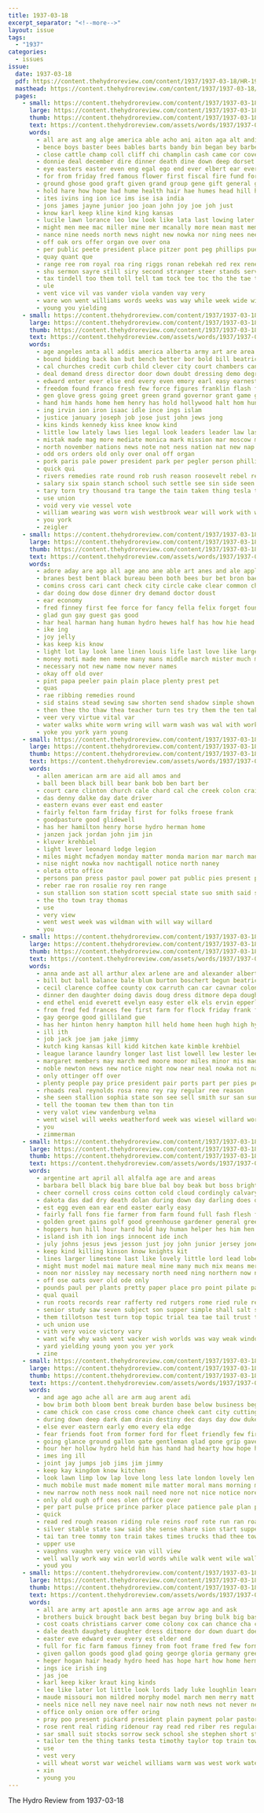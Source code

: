```yaml
---
title: 1937-03-18
excerpt_separator: "<!--more-->"
layout: issue
tags:
  - "1937"
categories:
  - issues
issue:
  date: 1937-03-18
  pdf: https://content.thehydroreview.com/content/1937/1937-03-18/HR-1937-03-18.pdf
  masthead: https://content.thehydroreview.com/content/1937/1937-03-18/masthead/HR-1937-03-18.jpg
  pages:
    - small: https://content.thehydroreview.com/content/1937/1937-03-18/small/HR-1937-03-18-01.jpg
      large: https://content.thehydroreview.com/content/1937/1937-03-18/large/HR-1937-03-18-01.jpg
      thumb: https://content.thehydroreview.com/content/1937/1937-03-18/thumbnails/HR-1937-03-18-01.jpg
      text: https://content.thehydroreview.com/assets/words/1937/1937-03-18/HR-1937-03-18-01.txt
      words:
        - all are ast ang alge america able acho ani aiton aga alt andis artie allen alley ard american aun aries alen ane ace and als arr agen ain aid arkansas
        - bence boys baster bees bables barts bandy bin began bey barber bouquet barnard barat big barrow bill bury bonus burns but ball berg browne bobby boy better birth beverage business bear baker blaine belle bound bow bros bank bag bou baby born bradley brought begin been bolivar boucher
        - close cattle champ coll cliff chi champlin cash came cor cover coil chart care cas city champion christian cosner charlie cox collins con county corie child coffee chairs company church chamber cham cast common come christ class cole craft cee college coffey chest
        - donnie deal december dire dinner death dine down deep dorset day deck dows daily dewey dany daughter ditmore dies during doing deans dwight davis dering days date ded
        - eye easters easter even eng egal ego end ever elbert ear every
        - for from friday fred famous flower first fiscal fire fund fore frida farm fines flowers forward finley far favor foreman farmer former fare fear fan found few fairly floyd
        - ground ghose good graft given grand group gene gift general garvey gin guest going glen gere gonet glad guy
        - hold hare how hope had hume health hair hae humes head hill house heal hogan herald hon horn her holy hard hal homa hatfield hamilton harlin heger hell hydro high homestead has heidebrecht home honor hide henke henry hues human held
        - ites ivins ing ion ice ims ise isa india
        - jons james jayne junior joo joan john joy joe joh just
        - know karl keep kline kind king kansas
        - lucile lawn lorance leo low look like lata last lowing later lady loren large loni land let loss lord lee lot larger lassiter less lodge loyal leet luella letter list lab ley
        - might men mee mac miller mine mer mcanally more mean mast members must milton most merle mcbride mules monday mil mens made mai means mon matter many money may much meager mayor march marvin musk morning mall mare man mene
        - nance nine needs north news night new nowka nor ning nees neels never nat nims neel nein now need not name neice
        - off oak ors offer organ ove over ona
        - per public peete president place pitzer pont peg phillips pues pail pounds prem present pade pen pete paper pastor ping phipps ponting purcell piece pease perfect part price pro pam
        - quay quant que
        - range ree rom royal roa ring riggs ronan rebekah red rex renee rams ranks run reno risk rica reading reason rock roof ram
        - shu sermon sayre still siry second stranger steer stands service such sho sunday student sal sees soul studer said sat shaler scripture sale seven swinehart september sian set sar sung saturday son six side shea strike struck sed see seen ship simpson sincere special she sons sam surprise square smith shall sum sing surat stock stuff stores shows schools show store spies school sur supper station state strong snow suppe
        - tax tindell too them toll tell tam tock tee toc tho the tae truly take than team tamer town thi tailor tin toto thet tank teed tears then tice texas trees teacher teal test tine thea
        - ule
        - vent vice vil vas vander viola vanden vay very
        - ware won went williams words weeks was way while week wide wires waters wools will weatherford wish whittenton west wells wilson win wax well waller wil wildman with warne wai wayne wit walts worst
        - young you yielding
    - small: https://content.thehydroreview.com/content/1937/1937-03-18/small/HR-1937-03-18-02.jpg
      large: https://content.thehydroreview.com/content/1937/1937-03-18/large/HR-1937-03-18-02.jpg
      thumb: https://content.thehydroreview.com/content/1937/1937-03-18/thumbnails/HR-1937-03-18-02.jpg
      text: https://content.thehydroreview.com/assets/words/1937/1937-03-18/HR-1937-03-18-02.txt
      words:
        - age angeles anta all addis america alberta army art are area aber ago and alf american alex ameri
        - bound bidding back ban but bench better bor bold bill beatrice bones bone belling business ball bot battle both been bach buda bring buy big black burke bruckart bullion boys banker body bitter belong bunch broad bitterly borah box best
        - cal churches credit curb child clever city court chambers canada certain case center courts character company chief cat current childs chance crown christen corpora conn cobb car change come cope con civil chose companion cadiz council crease cutting cause card cen course comes cross coast can counts chrysler close congress cummings carry craft
        - deal demand dress director door down doubt dressing demo degree dear dom date death during dents doctor days doing dent dows day
        - edward enter ever else end every even emory earl easy earnest
        - freedom found franco fresh few force figures franklin flash free fae far faithful fight fought fear francisco ford famous fire fine face for fellows fort fuel forma foot foe forward forth fall farm fee fortune fake full favor first fix from former friend
        - gen glove gress going greet green grand governor grant game graziani gas glory group given general germany gold good guadalajara garrison
        - hand him hands home hem henry has hold hollywood halt hom hun hin her had hydro huey hell held heard harin hornaday hard hart half how house hudson herbert hop
        - ing irvin ion iron isaac idle ince ings islam
        - justice january joseph job jose just john jews jong
        - kins kinds kennedy kiss knee know kind
        - little low lately laws lies legal look leaders leader law last los liner latch line long lap less lines liber league len labor likely like lewis land life lord liberal
        - mistak made mag more mediate monica mark mission mar moscow mander must much moran madrid money maybe means mier men may members most mari measles mill major many manu might maine milk market montreal man masters montana march muster merly
        - north november nations news note not ness nation nat new nap never nicks nurse now numbers nist nikolai nice navy near newton
        - odd ors orders old only over onal off organ
        - pork paris pale power president park per pegler person phillips pan pay player peoples par point pickard passage pany press politi palm plants pack poor present policy plant proper plan peals pass pounds province peaks prais people ply process pro place public
        - quick qui
        - rivers remedies rate round rob rush reason roosevelt rebel requa road rome rowl rolls rear rus record renew rector roose radio ready ress run row room russian robert revie reside rival red real
        - salary six spain stanch school such settle see sin side seen stores states second standard sol subject spanish strike steel seems state senator shown stalling silence strange sion star score safe say spokes sever send speak supply soon season south save swale style start still sole said shed stam strength set springfield selves sires
        - tary torn try thousand tra tange the tain taken thing tesla ting then times tanks trial teacher top thomas tin than them ten trom takes towns take talk tormey turks telling
        - use union
        - void very vie vessel vote
        - william wearing was worn wish westbrook wear will work with weeks woodward wheeler walk why wells well warren warm wages words water wild working weak wiley while washington way ways waiters went world western west watch war
        - you york
        - zeigler
    - small: https://content.thehydroreview.com/content/1937/1937-03-18/small/HR-1937-03-18-03.jpg
      large: https://content.thehydroreview.com/content/1937/1937-03-18/large/HR-1937-03-18-03.jpg
      thumb: https://content.thehydroreview.com/content/1937/1937-03-18/thumbnails/HR-1937-03-18-03.jpg
      text: https://content.thehydroreview.com/assets/words/1937/1937-03-18/HR-1937-03-18-03.txt
      words:
        - adore aday are ago all age ano ane able art anes and ale apple arts
        - branes best bent black bureau been both bees bur bet bron baer bout brought bottle butter bands bayer batter but blouse buy bach
        - comins cross cari cant check city circle cake clear common chest card can coins come course cough
        - dar doing dow dose dinner dry demand doctor doust
        - ear economy
        - fred finney first fee force for fancy fella felix forget found from
        - glad gun gay guest gas good
        - har heal harman hang human hydro hewes half has how hie head hold
        - ike ing
        - joy jelly
        - kas keep kis know
        - light lot lay look lane linen louis life last love like large ludens
        - money moti made men meme many mans middle march mister much mama matter morning memory mescal
        - necessary not new name now never names
        - okay off old over
        - pint papa peeler pain plain place plenty prest pet
        - quas
        - rae ribbing remedies round
        - sid stains stead sewing saw shorten send shadow simple shown sleep still seneca soon start side stitch shells sugar see street stamps string sun sunny set syed
        - then thee tho thaw thea teacher turn tes try them the ten take tell
        - veer very virtue vital var
        - water walks white worm wring will warm wash was wal with work way windy wiser write works wide
        - yoke you york yarn young
    - small: https://content.thehydroreview.com/content/1937/1937-03-18/small/HR-1937-03-18-04.jpg
      large: https://content.thehydroreview.com/content/1937/1937-03-18/large/HR-1937-03-18-04.jpg
      thumb: https://content.thehydroreview.com/content/1937/1937-03-18/thumbnails/HR-1937-03-18-04.jpg
      text: https://content.thehydroreview.com/assets/words/1937/1937-03-18/HR-1937-03-18-04.txt
      words:
        - allen american arm are aid all amos and
        - ball been black bill bear bank bob ben bart ber
        - court care clinton church cale chard cal che creek colon crail christian chamber car colony check can county camps coker colt caddo
        - das denny dalke day date driver
        - eastern evans ever east end easter
        - fairly felton farm friday first for folks froese frank
        - goodpasture good glidewell
        - has her hamilton henry horse hydro herman home
        - janzen jack jordan john jim jin
        - kluver krehbiel
        - light lever leonard lodge legion
        - miles might mcfadyen monday matter monda marion mar march many
        - nise night nowka nov nachtigall notice north naney
        - oleta otto office
        - persons pan press pastor paul power pat public pies present pride
        - reber rae ron rosalie roy ren range
        - sun stallion son station scott special state suo smith said sapp sor second star sak season sheffer sunda sunday safe sale
        - the tho town tray thomas
        - use
        - very view
        - went west week was wildman with will way willard
        - you
    - small: https://content.thehydroreview.com/content/1937/1937-03-18/small/HR-1937-03-18-05.jpg
      large: https://content.thehydroreview.com/content/1937/1937-03-18/large/HR-1937-03-18-05.jpg
      thumb: https://content.thehydroreview.com/content/1937/1937-03-18/thumbnails/HR-1937-03-18-05.jpg
      text: https://content.thehydroreview.com/assets/words/1937/1937-03-18/HR-1937-03-18-05.txt
      words:
        - anna ande ast all arthur alex arlene are and alexander albert able axon
        - bill but ball balance bale blum burton boschert begun beatrice buy bert birden
        - cecil clarence coffee county cox carruth can car cavnar colon chambers clara curnutt carl college care city claude chas
        - dinner den daughter doing davis doug dress ditmore depa doughty deal
        - end ethel enid everett evelyn easy ester elk els ervin epperly every ever
        - from fred fed frances fee first farm for flock friday frank ford
        - gay george good gilliland gue
        - has her hinton henry hampton hill held home heen hugh high hydro huddleston him half hicks husband handle hun heart
        - ill ith
        - job jack joe jam jake jimmy
        - kutch king kansas kill kidd kitchen kate kimble krehbiel
        - league larance laundry longer last list lowell lew lester lee less lillian lorance luck left
        - margaret members may march med moore moor miles minor mis made money miss mary monday mount mile messer mexico mare
        - noble newton news new notice night now near neal nowka not nation
        - only ottinger off over
        - plenty people pay price president pair ports part per pies pedro
        - rhoads real reynolds rosa reno rey ray regular ree reason
        - she seen stallion sophia state son see sell smith sur san sunday scott spies sunda special shipp saturday small story sale selling store shattuck sons sells
        - tell the tooman tew them than ton tin
        - very valot view vandenburg velma
        - went wisel will weeks weatherford week was wiesel willard words work well with write
        - you
        - zimmerman
    - small: https://content.thehydroreview.com/content/1937/1937-03-18/small/HR-1937-03-18-06.jpg
      large: https://content.thehydroreview.com/content/1937/1937-03-18/large/HR-1937-03-18-06.jpg
      thumb: https://content.thehydroreview.com/content/1937/1937-03-18/thumbnails/HR-1937-03-18-06.jpg
      text: https://content.thehydroreview.com/assets/words/1937/1937-03-18/HR-1937-03-18-06.txt
      words:
        - argentine art april all alfalfa age are and areas
        - barbara bell black big bare blue bal boy beak but boss bright bring burr bow blouse bone best body bethe better babe brings book been both back below began
        - cheer cornell cross coins cotton cold cloud cordingly calvary clock canary cheese content child charm cen chance christian cat common cayenne collar coffee course church come chica college can craps certain comes comfort case christmas came circle change corn cause chic clever care cops cording clover
        - dakota das dad dry death dolan during down day darling does del dress dea deep door dinner daily
        - est egg even ean ear end easter early easy
        - fairly fall fons fie farmer from farm found full fash flesh feese firm fire fast face for fear first frock famous friend fine fer fed flock few far
        - golden greet gains golf good greenhouse gardener general green grain grass going gra grace gar ground grown gov
        - hoppers hun hill hour hard hold hay human helper hes him hen huh had has hens home herald high hydro hor hand height hopper house happy heard
        - island ish ith ion ings innocent ide inch
        - july johns jesus jews jesson just joy john junior jersey jones
        - keep kind killing kinson know knights kit
        - lines larger limestone last like lovely little lord lead lobes low lights litter lie less large lucky life lesson let long leaders lower loss lay late look love lowing longer
        - might must model mai mature meal mine many much mix means merrill mite most mag made morning march more miss may mike moment man mash mild mar method
        - noon nor nissley nay necessary north need ning northern now not new ness night never
        - off ose oats over old ode only
        - pounds paul per plants pretty paper place pro point pilate part plan peppers price par potash prairie pick pay past plant puff pop pieper people
        - qual quail
        - run roots records rear rafferty red rutgers rome ried rule real road rec reason rays robins reed rate regular room rhode ran
        - senior study saw seven subject son supper simple shall salt sleep shark shown seen silk south signs short silence summer style sewing scarce snack suits show supply speak sports spring seed set strong see soda stand small sun smaller states shine say sled season state smart slow strike stock smoke size single seeds scales sins switch strength save stain sash speaker send stay shanks service
        - them tillotson test turn top topic trial tea tae tail trust then tell than taylor the times ten thing too trim till timothy tie trom ton take toward teal truly tender tin teacher
        - uch union use
        - vith very voice victory vary
        - want wife why wash went wacker wish worlds was way weak windows wear worst well wrath worn writer white world western wheat work wood wal winter will willing with
        - yard yielding young yoon you yer york
        - zine
    - small: https://content.thehydroreview.com/content/1937/1937-03-18/small/HR-1937-03-18-07.jpg
      large: https://content.thehydroreview.com/content/1937/1937-03-18/large/HR-1937-03-18-07.jpg
      thumb: https://content.thehydroreview.com/content/1937/1937-03-18/thumbnails/HR-1937-03-18-07.jpg
      text: https://content.thehydroreview.com/assets/words/1937/1937-03-18/HR-1937-03-18-07.txt
      words:
        - and age ago ache all are arm aug arent adi
        - bow brim both bloom bent break burden base below business began been brittle beres but burdock bee blue branch best bard barrier back black binge blind
        - came chick con case cross come chance cheek cant city cutting class course collar cecily conquest corp chair child choice cherry car cope can
        - during down deep dark dam drain destiny dec days day dow duke dyke dance darling dies dressing drew
        - else ever eastern early emo every ela edge
        - fear friends foot from former ford for fleet friendly few fire fash farm first felt full flor fond fielding fonda frank finger found firestone fun fish flesh far face fuel
        - going glance ground gallon gate gentleman glad gone grip gave good gravely general
        - hour her hollow hydro held him has hand had hearty how hope heart home horse hub henry hands hair hes hold hurt house hazel
        - imes ing ill
        - joint jay jumps job jims jim jimmy
        - keep kay kingdom know kitchen
        - look lawn limp low lap love long less late london lovely len lunch lady larrimore laughter living little limb light let lips like lida lenore last life
        - much mobile must made moment mile matter moral mans morning more mean meal melody meadow mar most mule musty mine many might miss maybe money mark mus mon march
        - new narrow noth ness nook nail need nore not nice notice nores now neck never note near name ned
        - only old ough off ones olen office over
        - per part pulse price prince parker place patience pale plan pine patent pick press plain pay promise point
        - quick
        - read red rough reason riding rule reins roof rote run ran roa rode rem running rain
        - silver stable state saw said she sense share sion start supper sou shingle sae store shook swank service short shelter susan shore shoulder seat saturn shutters see summer save sank seem strong sat small states sim second saving stay stead spring swell shower
        - tai tan tree tommy ton train takes times trucks thad thee toward ture thor touch them than title tour too the top trom table test throw tue take tall then toda talk tie thing
        - upper use
        - vaughns vaughn very voice van vill view
        - well wally work way win world words while walk went wile wall window wil with was why wester water will warren word winter windows wide worlds waiters want wearing
        - youd you
    - small: https://content.thehydroreview.com/content/1937/1937-03-18/small/HR-1937-03-18-08.jpg
      large: https://content.thehydroreview.com/content/1937/1937-03-18/large/HR-1937-03-18-08.jpg
      thumb: https://content.thehydroreview.com/content/1937/1937-03-18/thumbnails/HR-1937-03-18-08.jpg
      text: https://content.thehydroreview.com/assets/words/1937/1937-03-18/HR-1937-03-18-08.txt
      words:
        - all are army art apostle ann arms age arrow ago and ask
        - brothers buick brought back best began buy bring bulk big bas bonnet bunch bible been beth better bones bill beans buys but bear both brewer bread bee
        - cost coats christians carver come colony cox can chance cha charles car city cory church class canis curls cop coffee corpora cave cradle course christ christian cash
        - dale death daughety daughter dress ditmore dor down duart does david
        - easter eve edward ever every est elder end
        - full for fic farm famous finney from foot frame fred few former flo found fine ford fam friday
        - given gallon goods good glad going george gloria germany green
        - heger hogan hair heady hydro heed has hope hart how home herman helmuth hunt heres harper hour harry
        - ings ice irish ing
        - jas joe
        - karl keep kiker kraut king kinds
        - lee like later lot little look lords lady luke loughlin learn lincoln lola living last lord lor life louie lin lose line late land light
        - maude missouri mon mildred morphy model march men merry matt means max may mustard many made money members miles most marland mar more man mai
        - neels nice nell ney nave neel nair now noth news not never new name nee needs need names
        - office only onion ore offer oring
        - pray poo present pickard president plain payment polar pastor pina pork plants people per pounds part pilot price phe prayer pinch past plane peace pound pagan promise peaches pay paul
        - rose rent real riding ridenour ray read red riber res regular roi rowan reno roll ready ring
        - sar small suit stocks sorrow seck school she stephen short stage start son said shall special server solomons saul sale sweet seed sunday store sha suits saving sion seashore sons saturday speed standard salt sum see
        - tailor ten the thing tanks testa timothy taylor top train town till thomas than try
        - use
        - vest very
        - will wheat worst war weichel williams warm was west work waters write while woods why world well wave week words with willing weight wake want
        - xin
        - young you
---
```


The Hydro Review from 1937-03-18

<!--more-->

